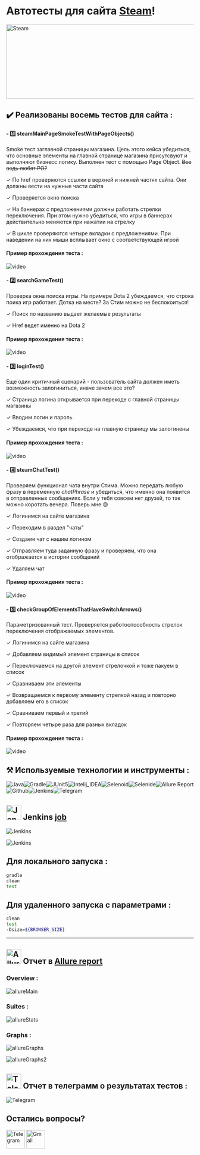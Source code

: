 # Автотесты для сайта <a target="_blank" href="https://store.steampowered.com/">Steam</a>! 
<img src="img/icons/Steam_2016_logo_black.svg.png" width="600" height="200"  alt="Steam"/>



## ✔️ Реализованы восемь тестов для сайта :

#### - 1️⃣ **steamMainPageSmokeTestWithPageObjects()** 

Smoke тест заглавной страницы магазина. Цель этого кейса убедиться, что основные элементы на главной странице магазина присутсвуют и выполняют бизнесс логику. Выполнен тест с помощью Page Object. ~~Все ведь любят PO?~~

✓ По href проверяются ссылки в верхней и нижней частях сайта. Они должны вести на нужные части сайта

✓ Проверяется окно поиска

✓ На баннерах с предложениями должны работать стрелки переключения. При этом нужно убедиться, что игры в баннерах действительно меняются при нажатии на стрелку

✓ В цикле проверяются четыре вкладки с предложениями. При наведении на них мыши всплывает окно с соответствующей игрой 

#### Пример прохождения теста : 
![video](img/gif.gif)


#### - 2️⃣ **searchGameTest()**

Проверка окна поиска игры. На примере Dota 2 убеждаемся, что строка поика игр работает. Дотка на месте? За Стим можно не беспокоиться!

✓ Поиск по названию выдает желаемые результаты

✓ Href ведет именно на Dota 2

#### Пример прохождения теста : 
![video](img/gif.dota2.gif)


#### - 3️⃣ **loginTest()**

Еще один критичный сценарий - пользователь сайта должен иметь возможность залогиниться, иначе зачем все это?

✓ Страница логина открывается при переходе с главной страницы магазины

✓ Вводим логин и пароль 

✓ Убеждаемся, что при переходе на главную страницу мы залогинены


#### Пример прохождения теста : 
![video](img/gif.login.gif)


#### - 4️⃣ **steamChatTest()**

Проверяем функционал чата внутри Стима. Можно передать любую фразу в переменную *chatPhrase* и убедиться, что именно она появится в отправленных сообщениях. Если у тебя совсем нет друзей, то так можно коротать вечера. Поверь мне 😢

✓ Логинимся на сайте магазина

✓ Переходим в раздел "чаты"

✓ Создаем чат с нашим логином

✓ Отправляем туда заданную фразу и проверяем, что она отображается в истории сообщений

✓ Удаляем чат

#### Пример прохождения теста : 
![video](img/gif.chat.gif)


#### - 5️⃣ **checkGroupOfElementsThatHaveSwitchArrows()**

Параметризованный тест. Проверяется работоспособность стрелок переключения отображаемых элементов.

✓ Логинимся на сайте магазина

✓ Добавляем видимый элемент страницы в список

✓ Переключаемся на другой элемент стрелочкой и тоже пакуем в список

✓ Сравниваем эти элементы 

✓ Возвращаемся к первому элементу стрелкой назад и повторно добавляем его в список  

✓ Сравниваем первый и третий

✓ Повторяем четыре раза для разных вкладок

#### Пример прохождения теста :
![video](img/gif_param.gif)


##  ⚒️  Используемые технологии и инструменты :


![Java](img/icons/Java.png)![Gradle](img/icons/Gradle.png)![JUnit5](img/icons/JUnit5.png)![Intelij_IDEA](img/icons/Intelij_IDEA.png)![Selenoid](img/icons/Selenoid.png)![Selenide](img/icons/Selenide.png)![Allure Report](img/icons/Allure_Report.png)![Github](img/icons/Github.png)![Jenkins](img/icons/Jenkins.png)![Telegram](img/icons/Telegram.png)


## <img src="img/icons/Jenkins.png" width="40" height="40"  alt="Jenkins"/></a> Jenkins <a target="_blank" href="https://jenkins.autotests.cloud/job/10_HW_Khyuchkov_Test/"> job </a>

![Jenkins](img/jenkins_main.png)

![Jenkins](img/jenkinsParam.png)



## Для локального запуска :
```bash
gradle
clean
test
```

## Для удаленного запуска с параметрами :
```bash
clean
test
-Dsize=${BROWSER_SIZE}
```
___
## <img src="img/icons/Allure_Report.png" width="40" height="40"  alt="Allure"/></a> Отчет в <a target="_blank" href="https://jenkins.autotests.cloud/job/10_HW_Khyuchkov_Test/20/allure/">Allure report</a>

### Overview :
![allureMain](img/allureOverview.png)

### Suites : 
![allureStats](img/allureSuites.png)


### Graphs :
![allureGraphs](img/allure_stats.png)                                                   

![allureGraphs2](img/allure_stats2.png)



## <img src="img/icons/Telegram.png" width="40" height="40"  alt="Telegram"/></a> Отчет в телеграмм о результатах тестов :

![Telegram](img/telegramResult.png)


## Остались вопросы? 
<a href="https://t.me/raboznik">
<img src="img/icons/Telegram.png" width="50" height="50"  alt="Telegram"/></a> 

<a href="mailto:raboznik@gmail.com">
<img src="img/icons/gmail.png" width="50" height="50"  alt="Gmail"/></a>  


